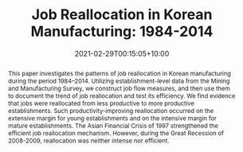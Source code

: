 ---
# Documentation: https://wowchemy.com/docs/managing-content/

title: "Job Reallocation in Korean Manufacturing: 1984-2014"
authors: 
- cheongyeon_won
- Changkeun Lee
date: 2021-02-29T00:15:05+10:00
doi: "10.1016/j.asieco.2021.101295"
tags:
    - Labour and Industry
# Schedule page publish date (NOT publication's date).
publishDate: 2021-04-29T00:15:05+10:00

# Publication type.
# Legend: 0 = Uncategorized; 1 = Conference paper; 2 = Journal article;
# 3 = Preprint / Working Paper; 4 = Report; 5 = Book; 6 = Book section;
# 7 = Thesis; 8 = Patent
publication_types: ["2"]

# Publication name and optional abbreviated publication name.
publication: "Journal of Asian Economics"
publication_short: ""

abstract: "This paper investigates the patterns of job reallocation in Korean manufacturing during the period 1984–2014. Utilizing establishment-level data from the Mining and Manufacturing Survey, we construct job flow measures, and then use them to document the trend of job reallocation and test its efficiency. We find evidence that jobs were reallocated from less productive to more productive establishments. Such productivity-improving reallocation occurred on the extensive margin for young establishments and on the intensive margin for mature establishments. The Asian Financial Crisis of 1997 strengthened the efficient job reallocation mechanism. However, during the Great Recession of 2008-2009, reallocation was neither intense nor efficient."

# Summary. An optional shortened abstract.
summary: ""

tags: 
  - Labour and Industry
categories: []
featured: false

# Custom links (optional).
#   Uncomment and edit lines below to show custom links.
# links:
# - name: Follow
#   url: https://twitter.com
#   icon_pack: fab
#   icon: twitter

#url_pdf: https://doi.org/10.1016/j.asieco.2021.101295
url_code:
url_dataset:
url_poster:
url_project:
url_slides:
url_source:
url_video:


# Featured image
# To use, add an image named `featured.jpg/png` to your page's folder. 
# Focal points: Smart, Center, TopLeft, Top, TopRight, Left, Right, BottomLeft, Bottom, BottomRight.
image:
  caption: ""
  focal_point: ""
  preview_only: false

# Associated Projects (optional).
#   Associate this publication with one or more of your projects.
#   Simply enter your project's folder or file name without extension.
#   E.g. `internal-project` references `content/project/internal-project/index.md`.
#   Otherwise, set `projects: []`.
projects: []

# Slides (optional).
#   Associate this publication with Markdown slides.
#   Simply enter your slide deck's filename without extension.
#   E.g. `slides: "example"` references `content/slides/example/index.md`.
#   Otherwise, set `slides: ""`.
slides: ""
---